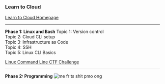 ### Learn to Cloud 

[Learn to Cloud Homepage](https://learntocloud.guide)

---

**Phase 1: Linux and Bash**
Topic 1: Version control  
Topic 2: Cloud CLI setup  
Topic 3: Infrastructure as Code  
Topic 4: SSH  
Topic 5: Linux CLI Basics  

[Linux Command Line CTF Challenge](https://learntocloud.guide/phase1/ctf)  

---

**Phase 2: Programming**
![me fr ts shit pmo ong](https://media.tenor.com/3Q0l2AzpBSsAAAAM/swag-cat-mad-watch-this-swag.gif)

